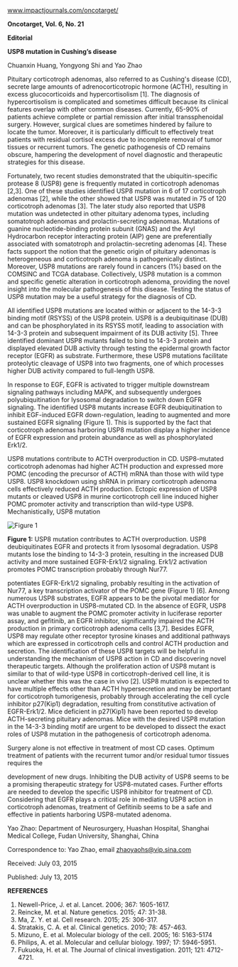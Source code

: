 
www.impactjournals.com/oncotarget/

**Oncotarget, Vol. 6, No. 21**

**Editorial**

**USP8 mutation in Cushing’s disease**

Chuanxin Huang, Yongyong Shi and Yao Zhao

Pituitary corticotroph adenomas, also referred to as Cushing's disease (CD), secrete large amounts of adrenocorticotropic hormone (ACTH), resulting in excess glucocorticoids and hypercortisolism [1]. The diagnosis of hypercortisolism is complicated and sometimes difficult because its clinical features overlap with other common diseases. Currently, 65-90% of patients achieve complete or partial remission after initial transsphenoidal surgery. However, surgical clues are sometimes hindered by failure to locate the tumor. Moreover, it is particularly difficult to effectively treat patients with residual cortisol excess due to incomplete removal of tumor tissues or recurrent tumors. The genetic pathogenesis of CD remains obscure, hampering the development of novel diagnostic and therapeutic strategies for this disease.

Fortunately, two recent studies demonstrated that the ubiquitin-specific protease 8 (USP8) gene is frequently mutated in corticotroph adenomas [2,3]. One of these studies identified USP8 mutation in 6 of 17 corticotroph adenomas [2], while the other showed that USP8 was mutated in 75 of 120 corticotroph adenomas [3]. The later study also reported that USP8 mutation was undetected in other pituitary adenoma types, including somatotroph adenomas and prolactin-secreting adenomas. Mutations of guanine nucleotide-binding protein subunit (GNAS) and the Aryl Hydrocarbon receptor interacting protein (AIP) gene are preferentially associated with somatotroph and prolactin-secreting adenomas [4]. These facts support the notion that the genetic origin of pituitary adenomas is heterogeneous and corticotroph adenoma is pathogenically distinct. Moreover, USP8 mutations are rarely found in cancers (1%) based on the COMSINC and TCGA database. Collectively, USP8 mutation is a common and specific genetic alteration in corticotroph adenoma, providing the novel insight into the molecular pathogenesis of this disease. Testing the status of USP8 mutation may be a useful strategy for the diagnosis of CD.

All identified USP8 mutations are located within or adjacent to the 14-3-3 binding motif (RSYSS) of the USP8 protein. USP8 is a deubiquitinase (DUB) and can be phosphorylated in its RSYSS motif, leading to association with 14-3-3 protein and subsequent impairment of its DUB activity [5]. Three identified dominant USP8 mutants failed to bind to 14-3-3 protein and displayed elevated DUB activity through testing the epidermal growth factor receptor (EGFR) as substrate. Furthermore, these USP8 mutations facilitate proteolytic cleavage of USP8 into two fragments, one of which processes higher DUB activity compared to full-length USP8.

In response to EGF, EGFR is activated to trigger multiple downstream signaling pathways including MAPK, and subsequently undergoes polyubiquitination for lysosomal degradation to switch down EGFR signaling. The identified USP8 mutants increase EGFR deubiquitination to inhibit EGF-induced EGFR down-regulation, leading to augmented and more sustained EGFR signaling (Figure 1). This is supported by the fact that corticotroph adenomas harboring USP8 mutation display a higher incidence of EGFR expression and protein abundance as well as phosphorylated Erk1/2.

USP8 mutations contribute to ACTH overproduction in CD. USP8-mutated corticotroph adenomas had higher ACTH production and expressed more POMC (encoding the precursor of ACTH) mRNA than those with wild type USP8. USP8 knockdown using shRNA in primary corticotroph adenoma cells effectively reduced ACTH production. Ectopic expression of USP8 mutants or cleaved USP8 in murine corticotroph cell line induced higher POMC promoter activity and transcription than wild-type USP8. Mechanistically, USP8 mutation

![Figure 1](https://i.imgur.com/yourimageurl.png)

**Figure 1:** USP8 mutation contributes to ACTH overproduction. USP8 deubiquitinates EGFR and protects it from lysosomal degradation. USP8 mutants lose the binding to 14-3-3 protein, resulting in the increased DUB activity and more sustained EGFR-Erk1/2 signaling. Erk1/2 activation promotes POMC transcription probably through Nur77.

potentiates EGFR-Erk1/2 signaling, probably resulting in the activation of Nur77, a key transcription activator of the POMC gene (Figure 1) [6]. Among numerous USP8 substrates, EGFR appears to be the pivotal mediator for ACTH overproduction in USP8-mutated CD. In the absence of EGFR, USP8 was unable to augment the POMC promoter activity in luciferase reporter assay, and gefitinib, an EGFR inhibitor, significantly impaired the ACTH production in primary corticotroph adenoma cells [3,7]. Besides EGFR, USP8 may regulate other receptor tyrosine kinases and additional pathways which are expressed in corticotroph cells and control ACTH production and secretion. The identification of these USP8 targets will be helpful in understanding the mechanism of USP8 action in CD and discovering novel therapeutic targets. Although the proliferation action of USP8 mutant is similar to that of wild-type USP8 in corticotroph-derived cell line, it is unclear whether this was the case in vivo [2]. USP8 mutation is expected to have multiple effects other than ACTH hypersecretion and may be important for corticotroph tumorigenesis, probably through accelerating the cell cycle inhibitor p27(Kip1) degradation, resulting from constitutive activation of EGFR-Erk1/2. Mice deficient in p27(Kip1) have been reported to develop ACTH-secreting pituitary adenomas. Mice with the desired USP8 mutation in the 14-3-3 binding motif are urgent to be developed to dissect the exact roles of USP8 mutation in the pathogenesis of corticotroph adenoma.

Surgery alone is not effective in treatment of most CD cases. Optimum treatment of patients with the recurrent tumor and/or residual tumor tissues requires the

development of new drugs. Inhibiting the DUB activity of USP8 seems to be a promising therapeutic strategy for USP8-mutated cases. Further efforts are needed to develop the specific USP8 inhibitor for treatment of CD. Considering that EGFR plays a critical role in mediating USP8 action in corticotroph adenomas, treatment of Gefitinib seems to be a safe and effective in patients harboring USP8-mutated adenoma.

Yao Zhao: Department of Neurosurgery, Huashan Hospital, Shanghai Medical College, Fudan University, Shanghai, China

Correspondence to: Yao Zhao, email zhaoyaohs@vip.sina.com

Received: July 03, 2015

Published: July 13, 2015

**REFERENCES**

1. Newell-Price, J. et al. Lancet. 2006; 367: 1605-1617.
2. Reincke, M. et al. Nature genetics. 2015; 47: 31-38.
3. Ma, Z. Y. et al. Cell research. 2015; 25: 306-317.
4. Stratakis, C. A. et al. Clinical genetics. 2010; 78: 457-463.
5. Mizuno, E. et al. Molecular biology of the cell. 2005; 16: 5163-5174
6. Philips, A. et al. Molecular and cellular biology. 1997; 17: 5946-5951.
7. Fukuoka, H. et al. The Journal of clinical investigation. 2011; 121: 4712-4721.

